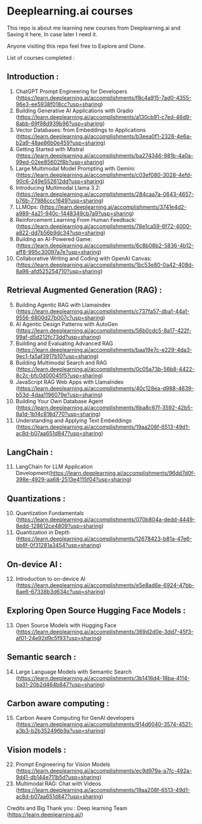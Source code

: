 # Deeplearning.ai courses

This repo is about me learning new courses from Deeplearning.ai and Saving it here, In case later I need it.

Anyone visiting this repo feel free to Explore and Clone.

List of courses completed :
## Introduction :
1. ChatGPT Prompt Engineering for Developers (https://learn.deeplearning.ai/accomplishments/f8c4a915-7ad0-4355-96e3-ee5938f018cc?usp=sharing)
2. Building Generative AI Applications with Gradio (https://learn.deeplearning.ai/accomplishments/a130cb91-c7ed-46d9-8abb-69f98d939b96?usp=sharing)
3. Vector Databases: from Embeddings to Applications (https://learn.deeplearning.ai/accomplishments/b3eea0f1-2328-4e6a-b2a9-48ae86b0e459?usp=sharing)
4. Getting Started with Mistral (https://learn.deeplearning.ai/accomplishments/ba274346-981b-4a0a-99ed-02ee85602f8b?usp=sharing)
5. Large Multimodal Model Prompting with Gemini: (https://learn.deeplearning.ai/accomplishments/c03ef080-3028-4efd-90c6-249e552612dd?usp=sharing)
6. Introducing Multimodal Llama 3.2: (https://learn.deeplearning.ai/accomplishments/284caa7a-0643-4657-b76b-77986ccc1649?usp=sharing)
7. LLMOps: (https://learn.deeplearning.ai/accomplishments/3741e4d2-a989-4a21-940c-1448349cb7a9?usp=sharing)
8. Reinforcement Learning From Human Feedback: (https://learn.deeplearning.ai/accomplishments/78e1ca59-6f72-4000-a822-dd7b56b9dc34?usp=sharing)
9. Building an AI-Powered Game: (https://learn.deeplearning.ai/accomplishments/6c8b08b2-5836-4b12-aff8-995c30097a7e?usp=sharing)
10. Collaborative Writing and Coding with OpenAI Canvas: (https://learn.deeplearning.ai/accomplishments/1bc53e80-0a42-408d-8a98-afd525254710?usp=sharing)
## Retrieval Augmented Generation (RAG) :
5. Building Agentic RAG with Llamaindex (https://learn.deeplearning.ai/accomplishments/c737fa57-dba1-44a1-9556-6800d27b007c?usp=sharing)
6. AI Agentic Design Patterns with AutoGen (https://learn.deeplearning.ai/accomplishments/56b0cdc5-8a17-422f-99af-d5d212fc73dd?usp=sharing)
7. Building and Evaluating Advanced RAG (https://learn.deeplearning.ai/accomplishments/baa19e7c-e229-4da3-9ec1-fa5af3917b10?usp=sharing)
8. Building Multimodal Search and RAG (https://learn.deeplearning.ai/accomplishments/0c05a73b-56b8-4422-8c2c-bfc0d00045f5?usp=sharing)
9. JavaScript RAG Web Apps with LlamaIndex (https://learn.deeplearning.ai/accomplishments/40c128ea-d988-4639-b53d-4daa1196079e?usp=sharing)
10. Building Your Own Database Agent (https://learn.deeplearning.ai/accomplishments/6ba8c67f-3592-42b5-8a1d-1b14c818d770?usp=sharing)
11. Understanding and Applying Text Embeddings (https://learn.deeplearning.ai/accomplishments/19aa208f-6513-49d1-ac8d-b07aa651d847?usp=sharing)
## LangChain :
11. LangChain for LLM Application Development(https://learn.deeplearning.ai/accomplishments/96dd7d0f-398e-4929-aa68-2513e4115f04?usp=sharing)
## Quantizations :
10. Quantization Fundamentals (https://learn.deeplearning.ai/accomplishments/070b804a-dedd-4449-8edd-128612ce4809?usp=sharing)
11. Quantization in Depth (https://learn.deeplearning.ai/accomplishments/12678423-b81a-47e6-bb6f-0f31281a3454?usp=sharing)
## On-device AI :
12. Introduction to on-device AI (https://learn.deeplearning.ai/accomplishments/e5e8ad6e-6924-47bb-8ae6-67338b3d634c?usp=sharing)
## Exploring Open Source Hugging Face Models :
13. Open Source Models with Hugging Face (https://learn.deeplearning.ai/accomplishments/369d2d0e-3dd7-45f3-af01-24e92d9c5f93?usp=sharing)
## Semantic search :
14. Large Language Models with Semantic Search (https://learn.deeplearning.ai/accomplishments/3b1416d4-18ba-4114-ba31-20b2d464b847?usp=sharing)
## Carbon aware computing : 
15. Carbon Aware Computing for GenAI developers (https://learn.deeplearning.ai/accomplishments/914d6040-3574-4521-a3b3-b2b352496b9a?usp=sharing)
## Vision models :
22. Prompt Engineering for Vision Models (https://learn.deeplearning.ai/accomplishments/ec9d979a-a7fc-492a-9d41-db144e711b5d?usp=sharing)
23. Multimodal RAG: Chat with Videos (https://learn.deeplearning.ai/accomplishments/19aa208f-6513-49d1-ac8d-b07aa651d847?usp=sharing)




Credits and Big Thank you :
Deep learning Team (https://learn.deeplearning.ai/)
